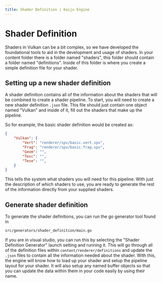```yaml
---
title: Shader Definition | Kaiju Engine
---
```


# Shader Definition
Shaders in Vulkan can be a bit complex, so we have developed the foundational
tools to aid in the development and usage of shaders. In your content folder
there is a folder named "shaders", this folder should contain a folder named
"definitions". Inside of this folder is where you create a simple definition
file for your shader.

## Setting up a new shader definition
A shader definition contains all of the information about the shaders that will
be combined to create a shader pipeline. To start, you will need to create a
new shader definition `.json` file. This file should just contain one object
named "Vulkan" and inside of it, fill out the shaders that make up the pipeline.

So for example, the basic shader definition would be created as:
```json
{
	"Vulkan": {
		"Vert": "renderer/spv/basic.vert.spv",
		"Frag": "renderer/spv/basic.frag.spv",
		"Geom": "",
		"Tesc": "",
		"Tese": "",
	}
}
```

This tells the system what shaders you will need for this pipeline. With just
the description of which shaders to use, you are ready to generate the rest of
the information directly from your supplied shaders.

## Generate shader definition
To generate the shader definitions, you can run the go generator tool found in
```sh
src/generators/shader_definition/main.go
```

If you are in visual studio, you can run this by selecting the "Shader
Definition Generator" launch setting and running it. This will go through all
of the definition files within `content/renderer/definitions` and update the
`.json` files to contain all the information needed about the shader. With this,
the engine will know how to load up your shader and setup the pipeline layout
for your shader. It will also setup any named buffer objects so that you can
update the data within them in your code easily by using their name.